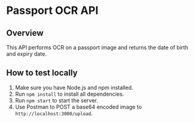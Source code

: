# Passport OCR API

## Overview

This API performs OCR on a passport image and returns the date of birth and expiry date.

## How to test locally

1. Make sure you have Node.js and npm installed.
2. Run `npm install` to install all dependencies.
3. Run `npm start` to start the server.
4. Use Postman to POST a base64 encoded image to `http://localhost:3000/upload`.
